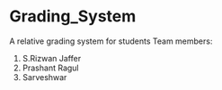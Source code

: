 # Grading_System
A relative grading system for students
Team members:
  1. S.Rizwan Jaffer
  2. Prashant Ragul
  3. Sarveshwar
